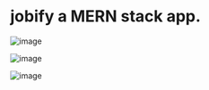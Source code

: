 # jobify a MERN stack app.

![image](https://user-images.githubusercontent.com/86486997/187026724-bc3f413a-6b53-4289-a27b-1c8a1a3690f0.png)

![image](https://user-images.githubusercontent.com/86486997/187026745-76140a98-3ec0-470d-933f-45b8f81ff1ab.png)

![image](https://user-images.githubusercontent.com/86486997/187026753-a3568d74-5a73-4852-a8c1-26a64335b760.png)
